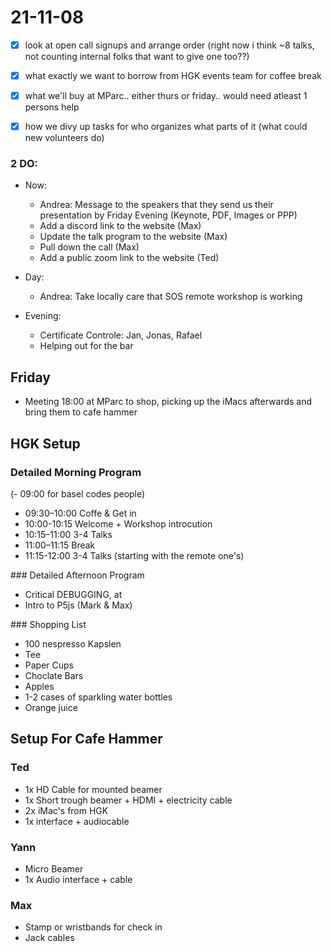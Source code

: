 # 21-11-08

- [x] look at open call signups and arrange order (right now i think ~8 talks, not counting internal folks that want to give one too??)
- [x] what exactly we want to borrow from HGK events team for coffee break
- [x] what we'll buy at MParc.. either thurs or friday.. would need atleast 1 persons help
- [x] how we divy up tasks for who organizes what parts of it (what could new volunteers do)


### 2 DO:
- Now:
  - Andrea: Message to the speakers that they send us their presentation by Friday Evening (Keynote, PDF, Images or PPP) 
  - Add a discord link to the website (Max)
  - Update the talk program to the website (Max)
  - Pull down the call (Max)
  - Add a public zoom link to the website (Ted)

- Day:
  - Andrea: Take locally care that SOS remote workshop is working

- Evening:
  - Certificate Controle: Jan, Jonas, Rafael
  - Helping out for the bar

## Friday

- Meeting 18:00 at MParc to shop, picking up the iMacs afterwards and bring them to cafe hammer

## HGK Setup

### Detailed Morning Program

(- 09:00 for basel codes people)
- 09:30–10:00 Coffe & Get in
- 10:00-10:15 Welcome + Workshop introcution
- 10:15–11:00 3-4 Talks
- 11:00–11:15 Break
- 11:15-12:00 3-4 Talks (starting with the remote one's)

### Detailed Afternoon Program

- Critical DEBUGGING, at 
- Intro to P5js (Mark & Max)

### Shopping List

- 100 nespresso Kapslen
- Tee
- Paper Cups 
- Choclate Bars
- Apples
- 1-2 cases of sparkling water bottles
- Orange juice

## Setup For Cafe Hammer

### Ted
- 1x HD Cable for mounted beamer
- 1x Short trough beamer + HDMI + electricity cable
- 2x iMac's from HGK
- 1x interface + audiocable

### Yann
- Micro Beamer
- 1x Audio interface + cable 

### Max
- Stamp or wristbands for check in
- Jack cables 

